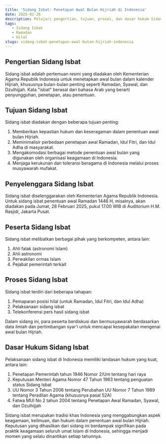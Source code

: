 ```yaml
---
title: 'Sidang Isbat: Penetapan Awal Bulan Hijriah di Indonesia'
date: 2025-02-26
description: Pelajari pengertian, tujuan, proses, dan dasar hukum Sidang Isbat, tradisi khas Indonesia dalam menetapkan awal bulan Hijriah seperti Ramadan, Syawal, dan Dzulhijjah.
tags:
   - Sidang Isbat
   - Ramadan
   - Hilal
slugs: sidang-isbat-penetapan-awal-bulan-hijriah-indonesia
---
```


## Pengertian Sidang Isbat

Sidang isbat adalah pertemuan resmi yang diadakan oleh Kementerian Agama Republik Indonesia untuk menetapkan awal bulan dalam kalender Hijriah, khususnya bulan-bulan penting seperti Ramadan, Syawal, dan Dzulhijjah. Kata "isbat" berasal dari bahasa Arab yang berarti penyungguhan, penetapan, atau penentuan.

## Tujuan Sidang Isbat

Sidang isbat diadakan dengan beberapa tujuan penting:

1. Memberikan kepastian hukum dan keseragaman dalam penentuan awal bulan Hijriah.
2. Meminimalisir perbedaan penetapan awal Ramadan, Idul Fitri, dan Idul Adha di masyarakat.
3. Mengakomodasi berbagai metode penentuan awal bulan yang digunakan oleh organisasi keagamaan di Indonesia.
4. Menjaga kerukunan dan toleransi beragama di Indonesia melalui proses musyawarah mufakat.

## Penyelenggara Sidang Isbat

Sidang isbat diselenggarakan oleh Kementerian Agama Republik Indonesia. Untuk sidang isbat penentuan awal Ramadan 1446 H, misalnya, akan diadakan pada Jumat, 28 Februari 2025, pukul 17.00 WIB di Auditorium H.M. Rasjidi, Jakarta Pusat.

## Peserta Sidang Isbat

Sidang isbat melibatkan berbagai pihak yang berkompeten, antara lain:

1. Ahli falak (astronomi Islam)
2. Ahli astronomi
3. Perwakilan ormas Islam
4. Pejabat pemerintah terkait

## Proses Sidang Isbat

Sidang isbat terdiri dari beberapa tahapan:

1. Pemaparan posisi hilal (untuk Ramadan, Idul Fitri, dan Idul Adha)
2. Pelaksanaan sidang isbat
3. Telekonferensi pers hasil sidang isbat

Dalam sidang ini, para peserta berdiskusi dan bermusyawarah berdasarkan data ilmiah dan pertimbangan syar'i untuk mencapai kesepakatan mengenai awal bulan Hijriah.

## Dasar Hukum Sidang Isbat

Pelaksanaan sidang isbat di Indonesia memiliki landasan hukum yang kuat, antara lain:

1. Penetapan Pemerintah tahun 1946 Nomor 2/Um tentang hari raya
2. Keputusan Menteri Agama Nomor 47 Tahun 1963 tentang penguatan status Sidang Isbat
3. UU Nomor 3 Tahun 2006 tentang Perubahan UU Nomor 7 Tahun 1989 tentang Peradilan Agama (khususnya pasal 52A)
4. Fatwa MUI No 2 tahun 2004 tentang Penetapan Awal Ramadan, Syawal, dan Dzulhijjah

Sidang isbat merupakan tradisi khas Indonesia yang menggabungkan aspek keagamaan, keilmuan, dan hukum dalam penentuan awal bulan Hijriah. Keputusan yang dihasilkan dari sidang ini berdampak signifikan pada praktik keagamaan seluruh umat Islam di Indonesia, sehingga menjadi momen yang selalu dinantikan setiap tahunnya.
